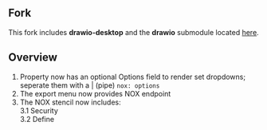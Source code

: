 Fork
---- 

This fork includes **drawio-desktop** and the **drawio** submodule located [here](https://github.com/dsspgm/drawio-desktop).

Overview
--------
1. Property now has an optional Options field to render set dropdowns; seperate them with a | (pipe) `nox: options`
2. The export menu now provides NOX endpoint
3. The NOX stencil now includes:
<br/>3.1 Security<br/>3.2 Define